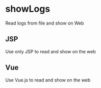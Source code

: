 # showLogs
Read logs from file and show on Web

## JSP
Use only JSP to read and show on the web

## Vue
Use Vue.js to read and show on the web
